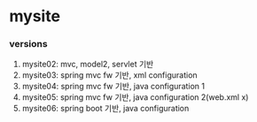 # mysite

### versions
1. mysite02: mvc, model2, servlet 기반
2. mysite03: spring mvc fw 기반, xml configuration
3. mysite04: spring mvc fw 기반, java configuration 1
4. mysite05: spring mvc fw 기반, java configuration 2(web.xml x)
5. mysite06: spring boot 기반, java configuration
